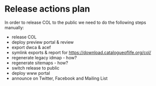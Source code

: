 # Release actions plan

In order to release COL to the public we need to do the following steps manually:

  - release COL
  - deploy preview portal & review
  - export dwca & acef
  - symlink exports & report for https://download.catalogueoflife.org/col/
  - regenerate legacy idmap - how?
  - regenerate sitemaps - how?
  - switch release to public
  - deploy www portal
  - announce on Twitter, Facebook and Mailing List
